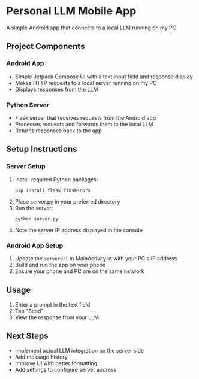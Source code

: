 # Personal LLM Mobile App

A simple Android app that connects to a local LLM running on my PC.

## Project Components

### Android App
- Simple Jetpack Compose UI with a text input field and response display
- Makes HTTP requests to a local server running on my PC
- Displays responses from the LLM

### Python Server
- Flask server that receives requests from the Android app
- Processes requests and forwards them to the local LLM
- Returns responses back to the app

## Setup Instructions

### Server Setup
1. Install required Python packages:
   ```
   pip install flask flask-cors
   ```
2. Place server.py in your preferred directory
3. Run the server:
   ```
   python server.py
   ```
4. Note the server IP address displayed in the console

### Android App Setup
1. Update the `serverUrl` in MainActivity.kt with your PC's IP address
2. Build and run the app on your phone
3. Ensure your phone and PC are on the same network

## Usage
1. Enter a prompt in the text field
2. Tap "Send"
3. View the response from your LLM

## Next Steps
- Implement actual LLM integration on the server side
- Add message history
- Improve UI with better formatting
- Add settings to configure server address
